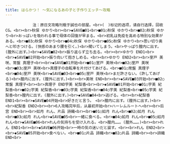 ```yaml
---
title: はらかつ！ ～気になるあの子と子作りエッチ～攻略
---
```


                注：原日文攻略刊载于誠也の部屋。<br>(　)标记的选项，请自行选择，回收CG。<br><br>秋保 ゆかり<br><br>◆SAVE■01<br>■01○秋保 ゆかり<br>■02○秋保 ゆかり<br>おっぱいを吸われる事で母体の回復が早まる。<br>初乳は免疫を高める特別な効果がある。<br>■03○秋保 ゆかり<br>■04○秋保 ゆかり<br>■05○秋保 ゆかり<br>思い切り奥へと叩きつける。(快感のあまり腰を引く。)<br>聞いてしまう。<br>やっぱり膣内に出す。(膣外に出す。)<br>◆SAVE■02<br>振り返らず立ち去る。<br><br>ゆかり END1<br><br>◆SAVE■02开始<br>振り向いて抱きしめる。<br><br>ゆかり END2<br><br>室戸 美咲、常盤 真理子<br><br>◆SAVE■01开始<br>■01○室戸 美咲<br>■02○室戸 美咲<br>■03○室戸 美咲<br>真理子の自転車を片付けてあげる。<br>■01○常盤 真理子<br>■04○室戸 美咲<br>◆SAVE■03<br>■05○室戸 美咲<br>まだ許さない。(許してあげる)<br>膣内に出す。(膣外に出す。)<br><br>美咲 END<br><br>◆SAVE■03开始<br>■02○常盤 真理子<br><br>真理子 END宇美 紀梨香<br><br>◆SAVE■01开始<br>■01○宇美 紀梨香<br>■02○宇美 紀梨香<br>■03○宇美 紀梨香<br>■04○宇美 紀梨香<br>■05○宇美 紀梨香<br>膣内に出す。(膣外に出す。)<br>◆SAVE■04<br>逃げる。<br><br>紀梨香 END1<br><br>◆SAVE■04开始<br>好きだと言う。　<br>膣内に出す。(膣外に出す。)<br><br>紀梨香 END2<br><br>6人攻略完毕后，从最初开始<br>ハーレムルートへ<br><br>后宫 END<br><br>如月 れん、片品 詩織<br><br>■01○如月 れん<br>■02○如月 れん<br>■03○如月 れん<br>◆SAVE■05<br>一緒に食べる。<br>■04○如月 れん<br>■05○如月 れん<br>◆SAVE■06<br>れんの気持ちを受け入れる。<br>膣内……。(膣外……。)<br><br>れん END1<br><br>◆SAVE■06开始<br>一時の気の迷いだと諭す。<br><br>れん END2<br><br>◆SAVE■05开始<br>食べない。<br>■01○片品 詩織<br>■02○片品 詩織<br><br>詩織 END<br>
              
